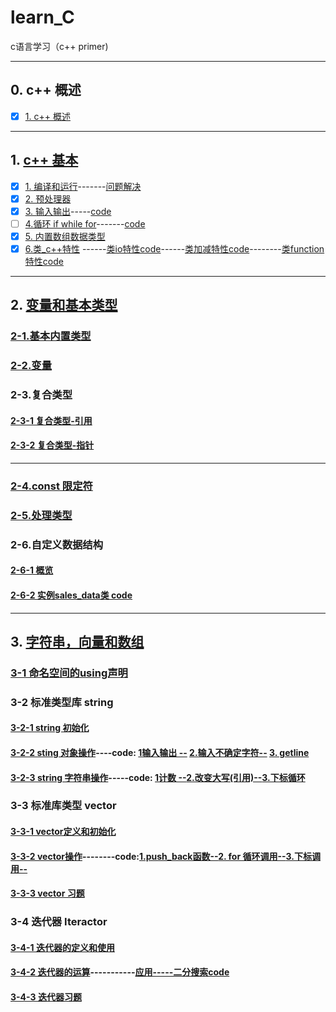 # learn_C
c语言学习（c++ primer)

---------
## 0. c++ 概述
- [x] [1. c++ 概述](https://www.zybuluo.com/zzzxxxyyy/note/1230950)

-----------
## 1. [c++ 基本](https://github.com/LiuChuang0059/learn_cpp/tree/master/chapter_1)
- [x] [1. 编译和运行](https://github.com/LiuChuang0059/learn_cpp/blob/master/chapter_1/1.1%20%E7%BC%96%E8%AF%91%E8%BF%90%E8%A1%8C%E7%A8%8B%E5%BA%8F.md)-------[问题解决](https://github.com/LiuChuang0059/learn_cpp/blob/master/chapter_1/1.1g++%E7%BC%96%E8%AF%91%E9%94%99%E8%AF%AF%E8%A7%A3%E5%86%B3.md)
- [x] [2. 预处理器](https://www.zybuluo.com/zzzxxxyyy/note/1231193)
- [x] [3. 输入输出](https://www.zybuluo.com/zzzxxxyyy/note/1231444)-----[code](https://github.com/LiuChuang0059/learn_cpp/blob/master/chapter_1/io.cpp)
- [ ] [4.循环 if while for]()-------[code](https://github.com/LiuChuang0059/learn_cpp/blob/master/chapter_1/io_uncertain.cpp)
- [x] [5. 内置数组数据类型](https://www.zybuluo.com/zzzxxxyyy/note/1231553)
- [x] [6.类_c++特性](https://github.com/LiuChuang0059/learn_cpp/blob/master/chapter_1/1.3%E7%B1%BB_c%2B%2B%E7%89%B9%E6%80%A7.md)
------[类io特性code](https://github.com/LiuChuang0059/learn_cpp/blob/master/chapter_1/salesiterm_io.cpp)------[类加减特性code](https://github.com/LiuChuang0059/learn_cpp/blob/master/chapter_1/salesiterm_add.cpp)--------[类function特性code](https://github.com/LiuChuang0059/learn_cpp/blob/master/chapter_1/salesitem_func.cpp)

------------
## 2. [变量和基本类型](https://github.com/LiuChuang0059/learn_cpp/tree/master/chapter_2)

### [2-1.基本内置类型](https://github.com/LiuChuang0059/learn_cpp/blob/master/chapter_2/2.1%E5%9F%BA%E6%9C%AC%E5%86%85%E7%BD%AE%E7%B1%BB%E5%9E%8B.md)
### [2-2.变量](https://github.com/LiuChuang0059/learn_cpp/blob/master/chapter_2/2.2%E5%8F%98%E9%87%8F.md)
### 2-3.复合类型
#### [2-3-1 复合类型-引用](https://github.com/LiuChuang0059/learn_cpp/blob/master/chapter_2/2.3%E5%A4%8D%E5%90%88%E7%B1%BB%E5%9E%8B.md)
#### [2-3-2 复合类型-指针](https://github.com/LiuChuang0059/learn_cpp/blob/master/chapter_2/2.3%E5%A4%8D%E5%90%88%E7%B1%BB%E5%9E%8B-%E6%8C%87%E9%92%88.md)
-------------
### [2-4.const 限定符](https://github.com/LiuChuang0059/learn_cpp/blob/master/chapter_2/2.4const%E9%99%90%E5%AE%9A%E7%AC%A6.md)
### [2-5.处理类型](https://github.com/LiuChuang0059/learn_cpp/blob/master/chapter_2/2.5%E5%A4%84%E7%90%86%E7%B1%BB%E5%9E%8B.md)
### 2-6.自定义数据结构
#### [2-6-1 概览](https://github.com/LiuChuang0059/learn_cpp/blob/master/chapter_2/2.6%E8%87%AA%E5%AE%9A%E4%B9%89%E6%95%B0%E6%8D%AE%E7%B1%BB%E5%9E%8B.md)
#### [2-6-2 实例sales_data类 code](https://github.com/LiuChuang0059/learn_cpp/blob/master/chapter_2/sales_data2.cpp)

-----------

## 3. [字符串，向量和数组](https://github.com/LiuChuang0059/learn_cpp/tree/master/chapter_3)

### [3-1 命名空间的using声明](https://github.com/LiuChuang0059/learn_cpp/blob/master/chapter_3/3.1%E5%91%BD%E5%90%8D%E7%A9%BA%E9%97%B4%E7%9A%84using%E5%A3%B0%E6%98%8E.md)
### 3-2 标准类型库 string
#### [3-2-1 string 初始化](https://github.com/LiuChuang0059/learn_cpp/blob/master/chapter_3/3.2-1%E6%A0%87%E5%87%86%E5%BA%93%E7%B1%BB%E5%9E%8Bstring%E5%88%9D%E5%A7%8B%E5%8C%96.md)
#### [3-2-2 sting 对象操作](https://github.com/LiuChuang0059/learn_cpp/blob/master/chapter_3/3.2-2%E6%A0%87%E5%87%86%E5%BA%93%E7%B1%BB%E5%9E%8Bstring(string%E5%AF%B9%E8%B1%A1%E6%93%8D%E4%BD%9C).md)----code: [1输入输出 --](https://github.com/LiuChuang0059/learn_cpp/blob/master/chapter_3/string_io2.cpp) [2.输入不确定字符--](https://github.com/LiuChuang0059/learn_cpp/blob/master/chapter_3/string_io3_uncertain.cpp) [3. getline](https://github.com/LiuChuang0059/learn_cpp/blob/master/chapter_3/string_getline.cpp)
#### [3-2-3 string 字符串操作](https://github.com/LiuChuang0059/learn_cpp/blob/master/chapter_3/3.2-3%E6%A0%87%E5%87%86%E5%BA%93%E7%B1%BB%E5%9E%8Bstring(stringstring%E5%AF%B9%E8%B1%A1%E5%AD%97%E7%AC%A6%E6%93%8D%E4%BD%9C).md)-----code: [1计数 --](https://github.com/LiuChuang0059/learn_cpp/blob/master/chapter_3/string_for2.cpp)[2.改变大写(引用)--](https://github.com/LiuChuang0059/learn_cpp/blob/master/chapter_3/string_for_change.cpp)[3.下标循环](https://github.com/LiuChuang0059/learn_cpp/blob/master/chapter_3/string_subscript_iteration.cpp)

### 3-3 标准库类型 vector
#### [3-3-1 vector定义和初始化](https://github.com/LiuChuang0059/learn_cpp/blob/master/chapter_3/3.3-1%E6%A0%87%E5%87%86%E5%BA%93%E7%B1%BB%E5%9E%8Bvector%E5%88%9D%E5%A7%8B%E5%8C%96.md)
#### [3-3-2 vector操作](https://github.com/LiuChuang0059/learn_cpp/blob/master/chapter_3/3.3-2%E6%A0%87%E5%87%86%E5%BA%93%E7%B1%BB%E5%9E%8Bvector%E6%93%8D%E4%BD%9C.md)--------code:[1.push_back函数--](https://github.com/LiuChuang0059/learn_cpp/blob/master/chapter_3/vector_test.cpp)[2. for 循环调用--](https://github.com/LiuChuang0059/learn_cpp/blob/master/chapter_3/vector_test3.cpp)[3.下标调用--](https://github.com/LiuChuang0059/learn_cpp/blob/master/chapter_3/vector_subscipt.cpp)
#### [3-3-3 vector 习题](https://github.com/LiuChuang0059/learn_cpp/blob/master/chapter_3/3.3-3%E6%A0%87%E5%87%86%E5%BA%93%E7%B1%BB%E5%9E%8Bvector%E4%B9%A0%E9%A2%98.md)

### 3-4 迭代器 Iteractor
#### [3-4-1 迭代器的定义和使用](https://github.com/LiuChuang0059/learn_cpp/blob/master/chapter_3/3.4Iterator/3.4-1%E8%BF%AD%E4%BB%A3%E5%99%A8%E7%9A%84%E4%BD%BF%E7%94%A8.md)
#### [3-4-2 迭代器的运算](https://github.com/LiuChuang0059/learn_cpp/blob/master/chapter_3/3.4Iterator/3.4-2%E8%BF%AD%E4%BB%A3%E5%99%A8%E7%9A%84%E8%BF%90%E7%AE%97.md)-----------[应用-----二分搜索code](https://github.com/LiuChuang0059/learn_cpp/blob/master/chapter_3/3.4Iterator/iterator_binary_search.cpp)
#### [3-4-3 迭代器习题](https://github.com/LiuChuang0059/learn_cpp/blob/master/chapter_3/3.4Iterator/3.4-3%E8%BF%AD%E4%BB%A3%E5%99%A8%E7%9A%84%E4%B9%A0%E9%A2%98.md)
